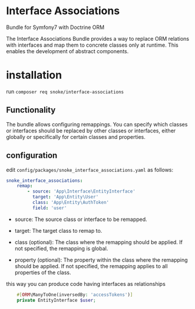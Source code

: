 # Interface Associations
Bundle for Symfony7 with Doctrine ORM

The Interface Associations Bundle provides a way to replace ORM relations with interfaces and map them to concrete classes only at runtime. This enables the development of abstract components.
# installation
run ```composer req snoke/interface-associations```

## Functionality

The bundle allows configuring remappings. You can specify which classes or interfaces should be replaced by other classes or interfaces, either globally or specifically for certain classes and properties.

## configuration

edit ```config/packages/snoke_interface_associations.yaml``` as follows:
```yaml
snoke_interface_associations:
    remap:
        - source: 'App\Interface\EntityInterface'
          target: 'App\Entity\User'
          class: 'App\Entity\AuthToken'
          field: 'user'
```

- source: The source class or interface to be remapped.


- target: The target class to remap to.


- class (optional): The class where the remapping should be applied. If not specified, the remapping is global.


- property (optional): The property within the class where the remapping should be applied. If not specified, the remapping applies to all properties of the class.

this way you can produce code having interfaces as relationships
```php
    #[ORM\ManyToOne(inversedBy: 'accessTokens')]
    private EntityInterface $user;
```
